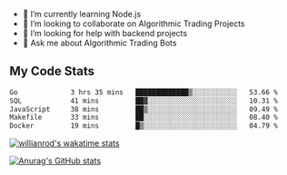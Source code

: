 
- 🌱 I’m currently learning Node.js
- 👯 I’m looking to collaborate on Algorithmic Trading Projects
- 🤔 I’m looking for help with backend projects
- 💬 Ask me about Algorithmic Trading Bots

## My Code Stats

<!--START_SECTION:waka-->

```txt
Go             3 hrs 35 mins   █████████████▒░░░░░░░░░░░   53.66 %
SQL            41 mins         ██▓░░░░░░░░░░░░░░░░░░░░░░   10.31 %
JavaScript     38 mins         ██▒░░░░░░░░░░░░░░░░░░░░░░   09.49 %
Makefile       33 mins         ██░░░░░░░░░░░░░░░░░░░░░░░   08.40 %
Docker         19 mins         █▒░░░░░░░░░░░░░░░░░░░░░░░   04.79 %
```

<!--END_SECTION:waka-->

[![willianrod's wakatime stats](https://github-readme-stats.vercel.app/api/wakatime?username=holdandup&layout=compact&theme=react&custom_title=Wakatime%20All%20Time%20Stats&langs_count=8)](https://github.com/anuraghazra/github-readme-stats)

[![Anurag's GitHub stats](https://github-readme-stats.vercel.app/api?username=Kevinbarrero)](https://github.com/anuraghazra/github-readme-stats)




